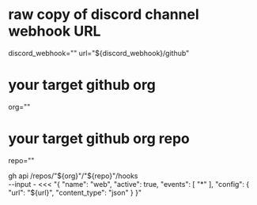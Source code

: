 # raw copy of discord channel webhook URL
discord_webhook=""
url="${discord_webhook}/github"
# your target github org
org=""
# your target github org repo
repo=""

gh api /repos/"${org}"/"${repo}"/hooks \
  --input - <<< "{
  \"name\": \"web\",
  \"active\": true,
  \"events\": [
    \"*\"
  ],
  \"config\": {
    \"url\": \"${url}\",
    \"content_type\": \"json\"
  }
}"
